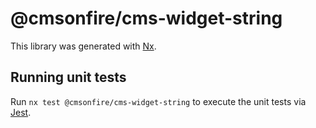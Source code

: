 # @cmsonfire/cms-widget-string

This library was generated with [Nx](https://nx.dev).

## Running unit tests

Run `nx test @cmsonfire/cms-widget-string` to execute the unit tests via [Jest](https://jestjs.io).
